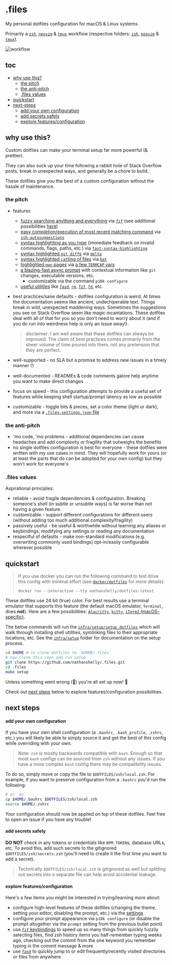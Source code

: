# .files

My personal dotfiles configuration for macOS & Linux systems.

Primarily a [`zsh`](https://www.zsh.org), [`neovim`](https://github.com/neovim/neovim) & [`tmux`](https://github.com/tmux/tmux) workflow (respective folders: [`zsh`](./zsh), [`neovim`](./neovim) & [`tmux`](./tmux)).

![workflow](https://user-images.githubusercontent.com/9750687/77220178-cf451200-6afa-11ea-8993-18cf8ff1e32a.png 'workflow')

## toc

- [why use this?](#why-use-this%3F)
  - [the pitch](#the-pitch)
  - [the anti-pitch](#the-anti-pitch)
  - [.files values](#.files-values)
- [quickstart](#quickstart)
- [next-steps](#next-steps)
  - [add your own configuration](#add-your-own-configuration)
  - [add secrets safely](#add-secrets-safely)
  - [explore features/configuration](#explore-featuresconfiguration)

## why use this?

Custom dotfiles can make your terminal setup far more powerful (& prettier).

They can also suck up your time following a rabbit hole of Stack Overflow posts, break in unexpected ways, and generally be a chore to build.

These dotfiles give you the best of a custom configuration without the hassle of maintenance.

### the pitch

- features
  - [fuzzy searching anything and everything](https://user-images.githubusercontent.com/9750687/77736063-e9826280-6fc8-11ea-9cde-c1d785a15ac5.gif) via [`fzf`](https://github.com/junegunn/fzf) (see additional possibilities [here](./utilities/fzf/README.md))
  - [easy completion/execution of most recent matching command](https://user-images.githubusercontent.com/9750687/77734491-0701fd00-6fc6-11ea-88a8-7050762d1302.gif) via [`zsh-autosuggestions`](https://github.com/zsh-users/zsh-autosuggestions/)
  - [syntax highlighting as you type](https://user-images.githubusercontent.com/9750687/77735358-a83d8300-6fc7-11ea-9be4-faab8443fb60.gif) (immediate feedback on invalid commands, flags, paths, etc.) via [`fast-syntax-highlighting`](https://github.com/zdharma/fast-syntax-highlighting)
  - [syntax highlighted `git diff`s](https://user-images.githubusercontent.com/9750687/77733162-a5409380-6fc3-11ea-9f7a-59db41d058df.png) via [`delta`](https://github.com/dandavison/delta)
  - [syntax highlighted `cat`ting of files](https://user-images.githubusercontent.com/9750687/77732987-4da22800-6fc3-11ea-9cc2-79f0643e9645.png) via [`bat`](https://github.com/sharkdp/bat)
  - [highlighted `man` pages](https://user-images.githubusercontent.com/9750687/77732882-116ec780-6fc3-11ea-83e9-0e1743963536.png) via [a few `TERMCAP` vars](https://github.com/nathanshelly/.files/blob/88c87bb5eb9946ede43b2de66a60f8672722b5f3/zsh/zshenv.symlink#L35-L43)
  - [a blazing-fast async prompt](https://github.com/romkatv/powerlevel10k/) with contextual information like `git` changes, executable versions, etc.
    - customizable via the command `p10k configure`
  - [useful utilities](./utilities/README.md) like [`fasd`](./utilities/fasd/README.md), [`rg`](./utilities/ripgrep/README.md), [`fzf`](./utilities/fzf/README.md), [`fd`](./utilities/fd/README.md), etc.
- best practices/sane defaults - dotfiles configuration is weird. At times the documentation seems like ancient, undechiperable text. Things break in wild, unexpected maddening ways. Sometimes the suggestions you see on Stack Overflow seem like magic incantations. These dotfiles deal with all of that for you so you don't need to worry about it (and if you do run into weirdness help is only an issue away!).

  > disclaimer: I am well aware that these dotfiles can always be improved. The claim of best practices comes primarily from the sheer volume of time poured into them, not any pretension that they are perfect.

- well-supported - no SLA but a promise to address new issues in a timely manner ⏰
- well-documented - READMEs & code comments galore help anytime you want to make direct changes
- focus on speed - this configuration attempts to provide a useful set of features while keeping shell startup/prompt latency as low as possible
- customizable - toggle bits & pieces, set a color theme (light or dark), and more via a [`.files-settings.json` file](./infra/docs/settings.md)

### the anti-pitch

- 'mo code, 'mo problems - additional dependencies can cause headaches and add complexity or fragility that outweighs the benefits
- no single dotfiles configuration is best for everyone - these dotfiles were written with my use cases in mind. They will hopefully work for yours (or at least the parts that do can be adopted for your own config) but they won't work for everyone's

### .files values

Aspirational principles:

- reliable - avoid fragile dependencies & configuration. Breaking someone's shell (in subtle or unsubtle ways) is far worse than not having a given feature.
- customizable - support different configurations for different users (without adding too much additional complexity/fragility)
- passively useful - be useful & worthwhile without learning any aliases or keybindings, modifying any settings or reading any documentation
- respectful of defaults - make non-standard modifications (e.g. overwriting commonly used bindings) opt-in/easily configurable wherever possible

## quickstart

> If you use docker you can run the following command to test drive this config with minimal effort (see [`docker/dotfiles`](./docker/dotfiles) for more details):
>
> `docker run --interactive --tty nathanshelly/dotfiles:latest`

These dotfiles use 24 bit (true) color. For best results use a terminal emulator that supports this feature (the default macOS emulator, `Terminal`, does **not**). Here are a few possibilities: [`Alacritty`](https://github.com/alacritty/alacritty), [`kitty`](https://sw.kovidgoyal.net/kitty/), [`iTerm2` (macOS-specific)](https://iterm2.com/).

The below commands will run the [`infra/setup/setup_dotfiles`](./infra/setup/setup_dotfiles) which will walk through installing shell utilities, symlinking files to their appropriate locations, etc. See the [`infra/setup`](./infra/setup/) folder for documentation on the setup process.

```bash
cd $HOME # to clone dotfiles to `$HOME/.files`
# now clone this repo and run setup
git clone https://github.com/nathanshelly/.files.git
cd .files
make setup
```

Unless something went wrong (🤞) you're all set up now! 🎉

Check out [next steps](#next-steps) below to explore features/configuration possibilities.

## next steps

#### add your own configuration

If you have your own shell configuration (a `.bashrc`, `.bash_profile`, `.zshrc`, etc.) you will likely be able to simply source it and get the best of this config while overriding with your own.

> Note: `zsh` is mostly backwards compatible with `bash`. Enough so that most `bash` configs can be sourced from `zsh` without any issues. If you have a more complex `bash` config there may be compatibility issues.

To do so, simply move or copy the file to `$DOTFILES/zsh/local.zsh`. For example, if you want to preserve configuration from a `.bashrc` you'd run the following:

```bash
# or `mv`
cp $HOME/.bashrc $DOTFILES/zsh/local.zsh
source $HOME/.zshrc
```

Your configuration should now be applied on top of these dotfiles. Feel free to open an issue if you have any trouble!

#### add secrets safely

**DO NOT** check in any tokens or credentials like `NPM_TOKEN`s, database URLs, etc. To avoid this, add such secrets to the gitignored `$DOTFILES/zsh/secrets.zsh` (you'll need to create it the first time you want to add a secret).

> Technically `$DOTFILES/zsh/local.zsh` is gitignored as well but splitting out secrets into a separate file can help avoid accidental leakage.

#### explore features/configuration

Here's a few items you might be interested in trying/learning more about:

- configure high-level features of these dotfiles (changing the theme, setting your editor, disabling the prompt, etc.) via the [settings](./infra/docs/settings.md)
- configure your prompt appearance via `p10k configure` (or disable the prompt altogether via the `prompt` setting from the previous bullet point)
- use [`fzf` keybindings](./utilities/fzf/README.md#keybindings) to speed up so many things from quickly fuzzily selecting files, find zsh history items you half-remember typing weeks ago, checking out the commit from the one keyword you remember typing in the commit message & more
- use [`fasd`](./utilities/fasd/README.md) to quickly jump to or edit frequently/recently visited directories or files from anywhere

